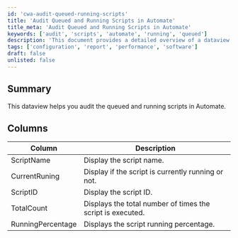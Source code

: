 ```yaml
---
id: 'cwa-audit-queued-running-scripts'
title: 'Audit Queued and Running Scripts in Automate'
title_meta: 'Audit Queued and Running Scripts in Automate'
keywords: ['audit', 'scripts', 'automate', 'running', 'queued']
description: 'This document provides a detailed overview of a dataview designed to audit queued and running scripts in ConnectWise Automate. It outlines the key columns available in the dataview, including script name, current running status, script ID, total execution count, and running percentage.'
tags: ['configuration', 'report', 'performance', 'software']
draft: false
unlisted: false
---
```

## Summary

This dataview helps you audit the queued and running scripts in Automate.

## Columns

| Column            | Description                                          |
|-------------------|------------------------------------------------------|
| ScriptName        | Display the script name.                             |
| CurrentRuning     | Display if the script is currently running or not.  |
| ScriptID          | Display the script ID.                               |
| TotalCount        | Displays the total number of times the script is executed. |
| RunningPercentage  | Displays the script running percentage.              |



